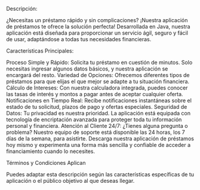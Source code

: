 Descripción:

¿Necesitas un préstamo rápido y sin complicaciones? ¡Nuestra aplicación de préstamos te ofrece la solución perfecta! Desarrollada en Java, nuestra aplicación está diseñada para proporcionar un servicio ágil, seguro y fácil de usar, adaptándose a todas tus necesidades financieras.

Características Principales:

Proceso Simple y Rápido: Solicita tu préstamo en cuestión de minutos. Solo necesitas ingresar algunos datos básicos, y nuestra aplicación se encargará del resto.
Variedad de Opciones: Ofrecemos diferentes tipos de préstamos para que elijas el que mejor se adapte a tu situación financiera.
Cálculo de Intereses: Con nuestra calculadora integrada, puedes conocer las tasas de interés y montos a pagar antes de aceptar cualquier oferta.
Notificaciones en Tiempo Real: Recibe notificaciones instantáneas sobre el estado de tu solicitud, plazos de pago y ofertas especiales.
Seguridad de Datos: Tu privacidad es nuestra prioridad. La aplicación está equipada con tecnología de encriptación avanzada para proteger toda tu información personal y financiera.
Atención al Cliente 24/7: ¿Tienes alguna pregunta o problema? Nuestro equipo de soporte está disponible las 24 horas, los 7 días de la semana, para asistirte.
Descarga nuestra aplicación de préstamos hoy mismo y experimenta una forma más sencilla y confiable de acceder a financiamiento cuando lo necesites.

Términos y Condiciones Aplican

Puedes adaptar esta descripción según las características específicas de tu aplicación o el público objetivo al que deseas llegar.
